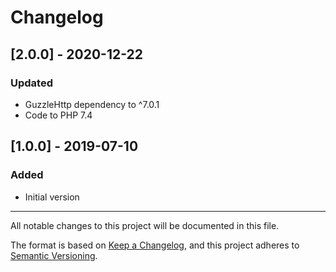# Changelog

## [2.0.0] - 2020-12-22
### Updated
- GuzzleHttp dependency to ^7.0.1
- Code to PHP 7.4

## [1.0.0] - 2019-07-10
### Added
- Initial version

 
___
All notable changes to this project will be documented in this file.

The format is based on [Keep a Changelog](https://keepachangelog.com/en/1.0.0/),
and this project adheres to [Semantic Versioning](https://semver.org/spec/v2.0.0.html).
